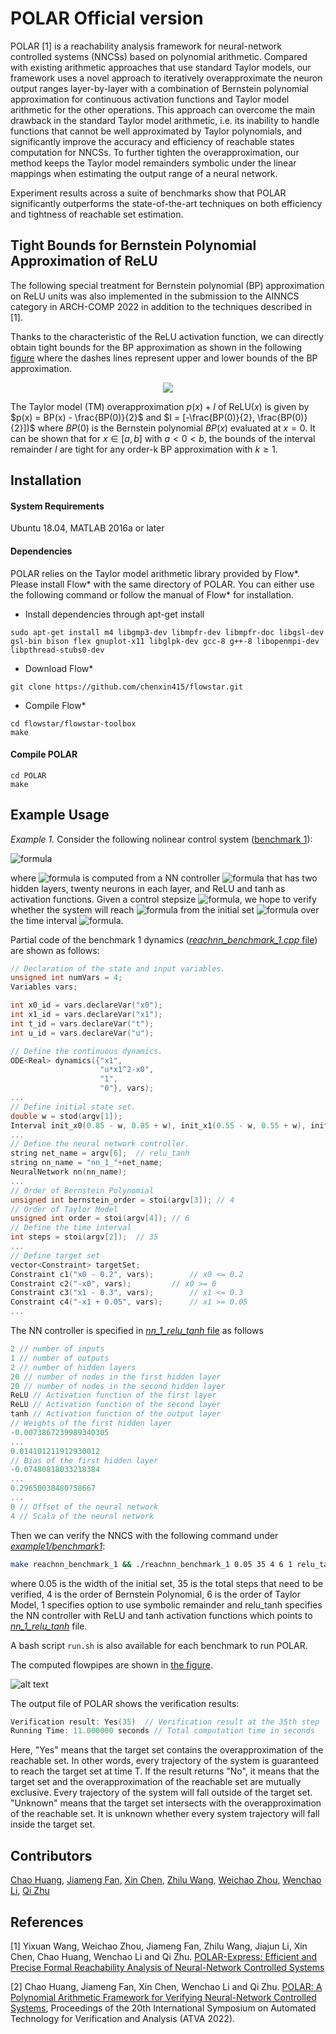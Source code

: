 # POLAR Official version
POLAR [1] is a reachability analysis framework for neural-network controlled systems (NNCSs) based on polynomial arithmetic. Compared with existing arithmetic approaches that use standard Taylor models, our framework uses a novel approach to iteratively overapproximate the neuron output ranges layer-by-layer with a combination of Bernstein polynomial approximation for continuous activation functions and Taylor model arithmetic for the other operations. This approach can overcome the main drawback in the standard Taylor model arithmetic, i.e. its inability to handle functions that cannot be well approximated by Taylor polynomials, and significantly improve the accuracy and efficiency of reachable states computation for NNCSs. To further tighten the overapproximation, our method keeps the Taylor model remainders symbolic under the linear mappings when estimating the output range of a neural network. 

Experiment results across a suite of benchmarks show that POLAR significantly outperforms the state-of-the-art techniques on both efficiency and tightness of reachable set estimation.

## Tight Bounds for Bernstein Polynomial Approximation of ReLU
The following special treatment for Bernstein polynomial (BP) approximation on ReLU units was also implemented in the submission to the AINNCS category in ARCH-COMP 2022 in addition to the techniques described in [1].
 
Thanks to the characteristic of the ReLU activation function, we can directly obtain tight bounds for the BP approximation as shown in the following [figure](/tests/bp_relu.png) where the dashes lines represent upper and lower bounds of the BP approximation. 
<p align="center">
  <img src="/tests/bp_relu.png" />
</p>
 

The Taylor model (TM) overapproximation $p(x)+I$ of $\text{ReLU}(x)$ is given by $p(x) = BP(x) - \frac{BP(0)}{2}$ and $I = [-\frac{BP(0)}{2}, \frac{BP(0)}{2}])$ where $BP(0)$ is the Bernstein polynomial $BP(x)$ evaluated at $x=0$. It can be shown that for $x \in [a, b]$ with $a < 0 < b$, the bounds of the interval remainder $I$ are tight for any order-k BP approximation with $k \geq 1$.


## Installation

#### System Requirements
Ubuntu 18.04, MATLAB 2016a or later


#### Dependencies
POLAR relies on the Taylor model arithmetic library provided by Flow*. Please install Flow* with the same directory of POLAR. You can either use the following command or follow the manual of Flow* for installation.

- Install dependencies through apt-get install
```
sudo apt-get install m4 libgmp3-dev libmpfr-dev libmpfr-doc libgsl-dev gsl-bin bison flex gnuplot-x11 libglpk-dev gcc-8 g++-8 libopenmpi-dev libpthread-stubs0-dev
```
- Download Flow*
```
git clone https://github.com/chenxin415/flowstar.git
```

- Compile Flow*
```
cd flowstar/flowstar-toolbox
make
```

#### Compile POLAR
```
cd POLAR
make
```

## Example Usage
*Example 1.* Consider the following nolinear control system ([benchmark 1](/examples/benchmark1)):

![formula](https://render.githubusercontent.com/render/math?math=\dot{x}_0=x_1,\quad\dot{x}_1=ux_1^2-x_0)

where ![formula](https://render.githubusercontent.com/render/math?math=u) is computed from a NN controller ![formula](https://render.githubusercontent.com/render/math?math=\kappa) that has two hidden layers, twenty neurons in each layer, and ReLU and tanh as activation functions. Given a control stepsize ![formula](https://render.githubusercontent.com/render/math?math=\delta_c=0.2), we hope to verify whether the system will reach ![formula](https://render.githubusercontent.com/render/math?math=[0,0.2]\times[0.05,0.3]) from the initial set ![formula](https://render.githubusercontent.com/render/math?math=[0.8,0.9]\times[0.5,0.6]) over the time interval ![formula](https://render.githubusercontent.com/render/math?math=[0,7]).

Partial code of the benchmark 1 dynamics ([*reachnn_benchmark_1.cpp* file](/examples/benchmark1/reachnn_benchmark_1.cpp)) are shown as follows:

```C++
// Declaration of the state and input variables.
unsigned int numVars = 4;
Variables vars;

int x0_id = vars.declareVar("x0");
int x1_id = vars.declareVar("x1");
int t_id = vars.declareVar("t");
int u_id = vars.declareVar("u");

// Define the continuous dynamics.
ODE<Real> dynamics({"x1",
                    "u*x1^2-x0",
                    "1",
                    "0"}, vars);
...
// Define initial state set.
double w = stod(argv[1]);
Interval init_x0(0.85 - w, 0.85 + w), init_x1(0.55 - w, 0.55 + w), init_u(0); // w=0.05
...
// Define the neural network controller.
string net_name = argv[6];  // relu_tanh
string nn_name = "nn_1_"+net_name;
NeuralNetwork nn(nn_name);
...
// Order of Bernstein Polynomial
unsigned int bernstein_order = stoi(argv[3]); // 4
// Order of Taylor Model
unsigned int order = stoi(argv[4]); // 6
// Define the time interval
int steps = stoi(argv[2]);  // 35
...
// Define target set
vector<Constraint> targetSet;
Constraint c1("x0 - 0.2", vars);		// x0 <= 0.2
Constraint c2("-x0", vars);			// x0 >= 0
Constraint c3("x1 - 0.3", vars);		// x1 <= 0.3
Constraint c4("-x1 + 0.05", vars);		// x1 >= 0.05
...
```

The NN controller is specified in [*nn_1_relu_tanh* file](/examples/benchmark1/nn_1_relu_tanh) as follows
```C++
2 // number of inputs
1 // number of outputs
2 // number of hidden layers
20 // number of nodes in the first hidden layer
20 // number of nodes in the second hidden layer
ReLU // Activation function of the first layer
ReLU // Activation function of the second layer
tanh // Activation function of the output layer
// Weights of the first hidden layer
-0.0073867239989340305
...
0.014101211912930012
// Bias of the first hidden layer
-0.07480818033218384
...
0.29650038480758667
...
0 // Offset of the neural network
4 // Scala of the neural network
```
Then we can verify the NNCS with the following command under [*example1/benchmark1*](/examples/benchmark1/):
```bash
make reachnn_benchmark_1 && ./reachnn_benchmark_1 0.05 35 4 6 1 relu_tanh
```
where 0.05 is the width of the initial set, 35 is the total steps that need to be verified, 4 is the order of Bernstein Polynomial, 6 is the order of Taylor Model, 1 specifies option to use symbolic remainder and relu_tanh specifies the NN controller with ReLU and tanh activation functions which points to [*nn_1_relu_tanh*](/examples/benchmark1/nn_1_relu_tanh) file. 

A bash script `run.sh` is also available for each benchmark to run POLAR.

The computed flowpipes are shown in [the figure](/examples/benchmark1/outputs/reachnn_benchmark_1_relu_tanh_1.eps).

![alt text](/examples/benchmark1/outputs/reachnn_benchmark_1_relu_tanh_1.png)

The output file of POLAR shows the verification results:

```C++
Verification result: Yes(35)  // Verification result at the 35th step
Running Time: 11.000000 seconds // Total computation time in seconds
```

Here, "Yes" means that the target set contains the overapproximation of the reachable set. In other words, every trajectory of the system is guaranteed to reach the target set at time T. If the result returns "No", it means that the target set and the overapproximation of the reachable set are mutually exclusive. Every trajectory of the system will fall outside of the target set. "Unknown" means that the target set intersects with the overapproximation of the reachable set. It is unknown whether every system trajectory will fall inside the target set.
<!-- 
## Examples - POLAR results

### Example #1 
./run.sh

### Checking Result
All results will be stored in ./outputs/

For SYSTEM, the results include a txt file that show the verification result and the POLAR running time, and a M file (with .m extension) that is used to plot the reachable sets computed by POLAR. One can check the result of SYSTEM by following commands.



```

vim SYSTEM_0.txt # verification result

```


```

SYSTEM_0.m # plotted reachable sets. Run the command in MATLAB.

``` -->

## Contributors
[Chao Huang](https://chaohuang2018.github.io/main/), [Jiameng Fan](https://www.jiamengf.com), [Xin Chen](https://udayton.edu/directory/artssciences/computerscience/chen-xin.php), [Zhilu Wang](http://zhulab.ece.northwestern.edu/people/zhilu.html), [Weichao Zhou](https://sites.google.com/view/zwc662/), [Wenchao Li](http://sites.bu.edu/depend/people/), [Qi Zhu](http://users.eecs.northwestern.edu/~qzhu/)

## References
[1] Yixuan Wang, Weichao Zhou, Jiameng Fan, Zhilu Wang, Jiajun Li, Xin Chen, Chao Huang, Wenchao Li and Qi Zhu.
[POLAR-Express: Efficient and Precise Formal Reachability Analysis of Neural-Network Controlled Systems](https://arxiv.org/abs/2304.01218)

[2] Chao Huang, Jiameng Fan, Xin Chen, Wenchao Li and Qi Zhu.
[POLAR: A Polynomial Arithmetic Framework for Verifying Neural-Network Controlled Systems](https://dl.acm.org/doi/abs/10.1007/978-3-031-19992-9_27), Proceedings of the 20th International Symposium on Automated Technology for Verification and Analysis (ATVA 2022).
